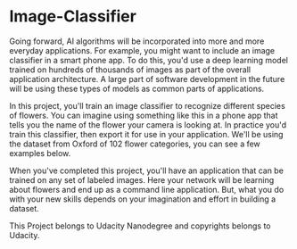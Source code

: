 # Image-Classifier
Going forward, AI algorithms will be incorporated into more and more everyday applications. For example, you might want to include an image classifier in a smart phone app. To do this, you'd use a deep learning model trained on hundreds of thousands of images as part of the overall application architecture. A large part of software development in the future will be using these types of models as common parts of applications.

In this project, you'll train an image classifier to recognize different species of flowers. You can imagine using something like this in a phone app that tells you the name of the flower your camera is looking at. In practice you'd train this classifier, then export it for use in your application. We'll be using the dataset from Oxford of 102 flower categories, you can see a few examples below.

When you've completed this project, you'll have an application that can be trained on any set of labeled images. Here your network will be learning about flowers and end up as a command line application. But, what you do with your new skills depends on your imagination and effort in building a dataset. 


This Project belongs to Udacity Nanodegree and copyrights belongs to Udacity.
